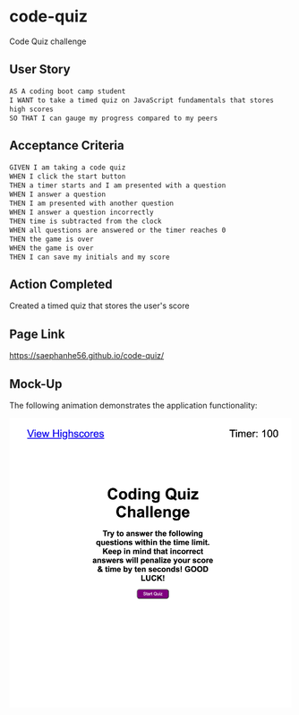 # code-quiz
Code Quiz challenge

## User Story

```
AS A coding boot camp student
I WANT to take a timed quiz on JavaScript fundamentals that stores high scores
SO THAT I can gauge my progress compared to my peers
```

## Acceptance Criteria

```
GIVEN I am taking a code quiz
WHEN I click the start button
THEN a timer starts and I am presented with a question
WHEN I answer a question
THEN I am presented with another question
WHEN I answer a question incorrectly
THEN time is subtracted from the clock
WHEN all questions are answered or the timer reaches 0
THEN the game is over
WHEN the game is over
THEN I can save my initials and my score
```
## Action Completed

Created a timed quiz that stores the user's score

## Page Link

https://saephanhe56.github.io/code-quiz/

## Mock-Up

The following animation demonstrates the application functionality:

![screenshot](assets/code-quiz_index.html.jpg)
